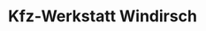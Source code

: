 ---
title: "Kfz-Werkstatt Windirsch"
url: /egelsbach/kfz-werkstatt-windirsch/
shop: Autowerkstatt
---